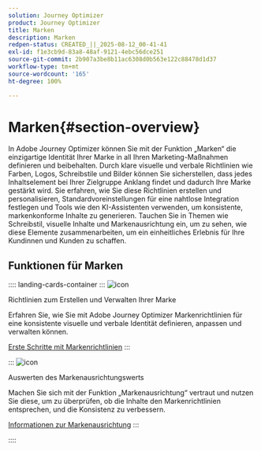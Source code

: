 ```yaml
---
solution: Journey Optimizer
product: Journey Optimizer
title: Marken
description: Marken
redpen-status: CREATED_||_2025-08-12_00-41-41
exl-id: f1e3cb9d-83a8-48af-9121-4ebc56dce251
source-git-commit: 2b907a3be8b11ac6308d0b563e122c88478d1d37
workflow-type: tm+mt
source-wordcount: '165'
ht-degree: 100%

---
```


# Marken{#section-overview}

In Adobe Journey Optimizer können Sie mit der Funktion „Marken“ die einzigartige Identität Ihrer Marke in all Ihren Marketing-Maßnahmen definieren und beibehalten. Durch klare visuelle und verbale Richtlinien wie Farben, Logos, Schreibstile und Bilder können Sie sicherstellen, dass jedes Inhaltselement bei Ihrer Zielgruppe Anklang findet und dadurch Ihre Marke gestärkt wird. Sie erfahren, wie Sie diese Richtlinien erstellen und personalisieren, Standardvoreinstellungen für eine nahtlose Integration festlegen und Tools wie den KI-Assistenten verwenden, um konsistente, markenkonforme Inhalte zu generieren. Tauchen Sie in Themen wie Schreibstil, visuelle Inhalte und Markenausrichtung ein, um zu sehen, wie diese Elemente zusammenarbeiten, um ein einheitliches Erlebnis für Ihre Kundinnen und Kunden zu schaffen.

## Funktionen für Marken

:::: landing-cards-container
:::
![icon](https://cdn.experienceleague.adobe.com/icons/circle-play.svg?lang=de)

Richtlinien zum Erstellen und Verwalten Ihrer Marke

Erfahren Sie, wie Sie mit Adobe Journey Optimizer Markenrichtlinien für eine konsistente visuelle und verbale Identität definieren, anpassen und verwalten können.

[Erste Schritte mit Markenrichtlinien](../using/content-management/brands.md)
:::

:::
![icon](https://cdn.experienceleague.adobe.com/icons/list-check.svg?lang=de)

Auswerten des Markenausrichtungswerts

Machen Sie sich mit der Funktion „Markenausrichtung“ vertraut und nutzen Sie diese, um zu überprüfen, ob die Inhalte den Markenrichtlinien entsprechen, und die Konsistenz zu verbessern.

[Informationen zur Markenausrichtung](../using/content-management/brands-score.md)
:::

::::
